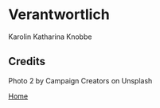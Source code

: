# Verantwortlich

Karolin Katharina Knobbe

## Credits

Photo 2 by Campaign Creators on Unsplash

[Home](/)
